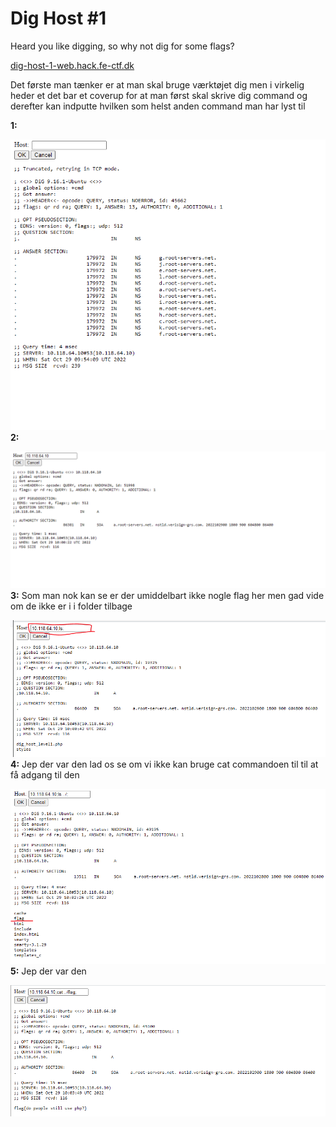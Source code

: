 # Dig Host #1

Heard you like digging, so why not dig for some flags?

[dig-host-1-web.hack.fe-ctf.dk](http://dig-host-1-web.hack.fe-ctf.dk)

Det første man tænker er at man skal bruge værktøjet dig men i virkelig heder et det bar et coverup for at man først skal skrive dig command og derefter kan indputte hvilken som helst anden command man har lyst til

**1:**

![billede.png](attachments.42279/billede.png)**2:**

![billede (2).png](attachments.42279/billede%20%282%29.png)**3:**  Som man nok kan se er der umiddelbart ikke nogle flag her men gad vide om de ikke er i i folder tilbage

![billede (3).png](attachments.42279/billede%20%283%29.png)**4:** Jep der var den lad os se om vi ikke kan bruge cat commandoen til til at få adgang til den

![billede (5).png](attachments.42279/billede%20%285%29.png)**5:** Jep der var den

![billede (6).png](attachments.42279/billede%20%286%29.png)
